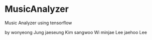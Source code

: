 # MusicAnalyzer
Music Analyzer using tensorflow




by
wonyeong Jung
jaeseung Kim
sangwoo Wi
minjae Lee
jaehoo Lee
